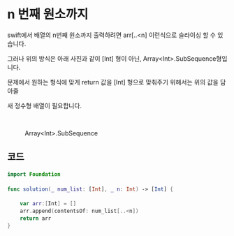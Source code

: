 # n 번째 원소까지

swift에서 배열의 n번째 원소까지 출력하려면 arr\[..\<n] 이런식으로 슬라이싱 할 수 있습니다.

그러나 위의 방식은 아래 사진과 같이 \[Int] 형이 아닌, Array\<Int>.SubSequence형입니다.

문제에서 원하는 형식에 맞게 return 값을 \[Int] 형으로 맞춰주기 위해서는 위의 값을 담아줄&#x20;

새 정수형 배열이 필요합니다.

<figure><img src="../../../.gitbook/assets/스크린샷 2023-06-04 오후 12.47.13.png" alt=""><figcaption><p>Array&#x3C;Int>.SubSequence</p></figcaption></figure>

## 코드&#x20;

```swift
import Foundation

func solution(_ num_list: [Int], _ n: Int) -> [Int] {

    var arr:[Int] = []
    arr.append(contentsOf: num_list[..<n])
    return arr
}
```
